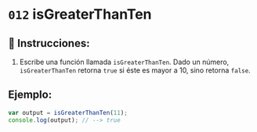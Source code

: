 # `012` isGreaterThanTen

## 📝 Instrucciones:

1. Escribe una función llamada `isGreaterThanTen`. Dado un número, `isGreaterThanTen` retorna `true` si éste es mayor a 10, sino retorna `false`.

## Ejemplo:

```Javascript
var output = isGreaterThanTen(11);
console.log(output); // --> true
```
